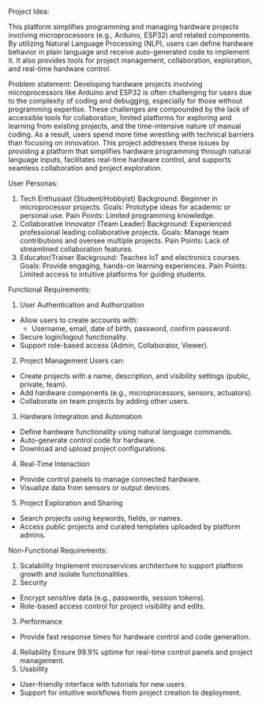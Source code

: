 Project Idea:

This platform simplifies programming and managing hardware projects involving microprocessors 
(e.g., Arduino, ESP32) and related components. By utilizing Natural Language Processing (NLP), 
users can define hardware behavior in plain language and receive auto-generated code to implement it. 
It also provides tools for project management, collaboration, exploration, and real-time hardware control.


Problem statement:
Developing hardware projects involving microprocessors like Arduino and ESP32 is often challenging for users 
due to the complexity of coding and debugging, especially for those without programming expertise. These challenges 
are compounded by the lack of accessible tools for collaboration, limited platforms for exploring and learning from 
existing projects, and the time-intensive nature of manual coding. As a result, users spend more time wrestling with 
technical barriers than focusing on innovation. This project addresses these issues by providing a platform that simplifies 
hardware programming through natural language inputs, facilitates real-time hardware control, and supports seamless collaboration 
and project exploration.


User Personas:

1. Tech Enthusiast (Student/Hobbyist)
 Background: Beginner in microprocessor projects.
 Goals: Prototype ideas for academic or personal use.
 Pain Points: Limited programming knowledge.
2. Collaborative Innovator (Team Leader)
 Background: Experienced professional leading collaborative projects.
 Goals: Manage team contributions and oversee multiple projects.
 Pain Points: Lack of streamlined collaboration features.
3. Educator/Trainer
 Background: Teaches IoT and electronics courses.
 Goals: Provide engaging, hands-on learning experiences.
 Pain Points: Limited access to intuitive platforms for guiding students.


Functional Requirements:

1. User Authentication and Authorization
 - Allow users to create accounts with:
   - Username, email, date of birth, password, confirm password.
 - Secure login/logout functionality.
 - Support role-based access (Admin, Collaborator, Viewer).
2. Project Management
Users can:
 - Create projects with a name, description, and visibility settings (public, private, team).
 - Add hardware components (e.g., microprocessors, sensors, actuators).
 - Collaborate on team projects by adding other users.
3. Hardware Integration and Automation
 - Define hardware functionality using natural language commands.
 - Auto-generate control code for hardware.
 - Download and upload project configurations.
4. Real-Time Interaction
 - Provide control panels to manage connected hardware.
 - Visualize data from sensors or output devices.
5. Project Exploration and Sharing
 - Search projects using keywords, fields, or names.
 - Access public projects and curated templates uploaded by platform admins.
  
  
Non-Functional Requirements:

1. Scalability
Implement microservices architecture to support platform growth and isolate functionalities.
2. Security
- Encrypt sensitive data (e.g., passwords, session tokens).
- Role-based access control for project visibility and edits.
3. Performance
- Provide fast response times for hardware control and code generation.
4. Reliability
Ensure 99.9% uptime for real-time control panels and project management.
5. Usability
- User-friendly interface with tutorials for new users.
- Support for intuitive workflows from project creation to deployment.

